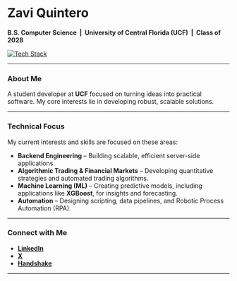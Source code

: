 # Zavi Quintero

**B.S. Computer Science &nbsp;|&nbsp; University of Central Florida (UCF) &nbsp;|&nbsp; Class of 2028**

[![Tech Stack](https://skillicons.dev/icons?i=python,c,git,github,gmail,py,pytorch,windows)](https://skillicons.dev)

---

### About Me
A student developer at **UCF** focused on turning ideas into practical software. My core interests lie in developing robust, scalable solutions.

---

### Technical Focus
My current interests and skills are focused on these areas:

* **Backend Engineering** – Building scalable, efficient server-side applications.
* **Algorithmic Trading & Financial Markets** – Developing quantitative strategies and automated trading algorithms.
* **Machine Learning (ML)** – Creating predictive models, including applications like **XGBoost**, for insights and forecasting.
* **Automation** – Designing scripting, data pipelines, and Robotic Process Automation (RPA).

---

### Connect with Me
* [**LinkedIn**](https://www.linkedin.com/in/zavi-quintero-8bbb1a2b9)
* [**X**](https://x.com/ZaviQ7)
* [**Handshake**](https://app.joinhandshake.com/profiles/y8fkjd)

---
